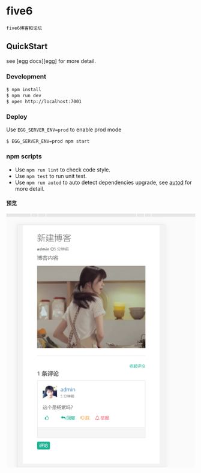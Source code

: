 # five6
    five6博客和论坛

## QuickStart

<!-- add docs here for user -->

see [egg docs][egg] for more detail.

### Development
```shell
$ npm install
$ npm run dev
$ open http://localhost:7001
```

### Deploy

Use `EGG_SERVER_ENV=prod` to enable prod mode

```shell
$ EGG_SERVER_ENV=prod npm start
```

### npm scripts

- Use `npm run lint` to check code style.
- Use `npm test` to run unit test.
- Use `npm run autod` to auto detect dependencies upgrade, see [autod](https://www.npmjs.com/package/autod) for more detail.


#### 预览    
   ![](https://github.com/five6/five6/blob/master/screenShots/s1.png?raw=true)
